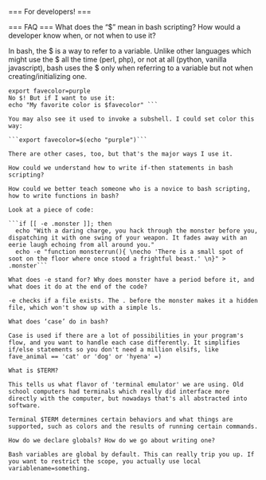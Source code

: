 === For developers! ===

=== FAQ ===
What does the “$” mean in bash scripting? How would a developer know when, or not when to use it?
  
  In bash, the $ is a way to refer to a variable. Unlike other languages which might use the $ all the time (perl, php), or not at all (python, vanilla javascript), bash uses the $ only when referring to a variable but not when creating/initializing one.
  ```For example, I want to set fave_color to purple:
  export favecolor=purple
  No $! But if I want to use it:
  echo "My favorite color is $favecolor" ```
  
  You may also see it used to invoke a subshell. I could set color this way:
  
  ```export favecolor=$(echo "purple")```

There are other cases, too, but that's the major ways I use it.

How could we understand how to write if-then statements in bash scripting?

How could we better teach someone who is a novice to bash scripting, how to write functions in bash?

Look at a piece of code:

```if [[ -e .monster ]]; then
    echo "With a daring charge, you hack through the monster before you, dispatching it with one swing of your weapon. It fades away with an eerie laugh echoing from all around you."
    echo -e "function monsterrun(){ \necho 'There is a small spot of soot on the floor where once stood a frightful beast.' \n}" > .monster```

What does -e stand for? Why does monster have a period before it, and what does it do at the end of the code?

-e checks if a file exists. The . before the monster makes it a hidden file, which won't show up with a simple ls.
    
What does ‘case’ do in bash?

Case is used if there are a lot of possibilities in your program's flow, and you want to handle each case differently. It simplifies if/else statements so you don't need a million elsifs, like fave_animal == 'cat' or 'dog' or 'hyena' =)

What is $TERM?

This tells us what flavor of 'terminal emulator' we are using. Old school computers had terminals which really did interface more directly with the computer, but nowadays that's all abstracted into software. 

Terminal $TERM determines certain behaviors and what things are supported, such as colors and the results of running certain commands.

How do we declare globals? How do we go about writing one?

Bash variables are global by default. This can really trip you up. If you want to restrict the scope, you actually use local variablename=something.
